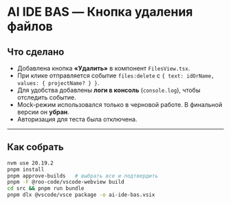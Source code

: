 # AI IDE BAS — Кнопка удаления файлов

## Что сделано
- Добавлена кнопка **«Удалить»** в компонент `FilesView.tsx`. 
- При клике отправляется событие `files:delete` с `{ text: idOrName, values: { projectName? } }`. 
- Для удобства добавлены **логи в консоль** (`console.log`), чтобы отследить событие. 
- Mock-режим использовался только в черновой работе. В финальной версии он **убран**. 
- Авторизация для теста была отключена.

---

## Как собрать
```bash
nvm use 20.19.2
pnpm install
pnpm approve-builds   # выбрать все и подтвердить
pnpm -F @roo-code/vscode-webview build
cd src && pnpm run bundle
pnpm dlx @vscode/vsce package -o ai-ide-bas.vsix
